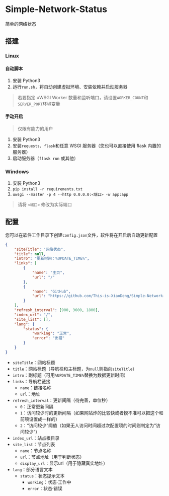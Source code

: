 # Simple-Network-Status

简单的网络状态

## 搭建

### Linux

#### 自动脚本

1. 安装 Python3
2. 运行`run.sh`，将自动创建虚拟环境、安装依赖并启动服务器

> 若要指定 uWSGI Worker 数量和监听端口，请设置`WORKER_COUNT`和`SERVER_PORT`环境变量

#### 手动开启

> 仅限有能力的用户

1. 安装 Python3
2. 安装`requests`、`flask`和任意 WSGI 服务器（您也可以直接使用 flask 内置的服务器）
3. 启动服务器（`flask run` 或其他）

### Windows

1. 安装 Python3
2. `pip install -r requirements.txt`
3. `uwsgi --master -p 4 --http 0.0.0.0:<端口> -w app:app`

> 请将 `<端口>` 修改为实际端口


## 配置

您可以在软件工作目录下创建`config.json`文件，软件将在开启后自动更新配置

```json
{
    "siteTitle": "网络状态",
    "title": null,
    "intro": "更新时间：%UPDATE_TIME%",
    "links": [
        {
            "name": "主页",
            "url": "/"
        },
        {
            "name": "GitHub",
            "url": "https://github.com/This-is-XiaoDeng/Simple-Network-Status"
        }
    ],
    "refresh_interval": [900, 3600, 1800],
    "index_url": "/",
    "site_list": [],
    "lang": {
        "status": {
            "working": "正常",
            "error": "出错"
        }
    }
}
```

- `siteTitle`：网站标题
- `title`：网站标题（导航栏和主标题，为`null`则指向`siteTitle`）
- `intro`：副标题（可用`%UPDATE_TIME%`替换为数据更新时间）
- `links`：导航栏链接
    - `name`：链接名称
    - `url`：地址
- `refresh_interval`：更新间隔（待完善，单位秒）
    - `0`：正常更新间隔
    - `1`：访问较少时的更新间隔（如果网站炸的比较快或者摸不准可以把这个和前项设置成一样的）
    - `2`：“访问较少”阈值（如果无人访问时间超过次配置项的时间则判定为“访问较少”）
- `index_url`：站点根目录
- `site_list`：节点列表
    - `name`：节点名称
    - `url`：节点地址（用于判断状态）
    - `display_url`：显示url（用于隐藏真实地址）
- `lang`：部分语言文本
    - `status`：状态提示文本
        - `working`：状态·工作中
        - `error`：状态·错误

